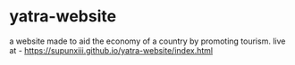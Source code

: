 # yatra-website
a website made to aid the economy of a country by promoting tourism. 
live at - https://supunxiii.github.io/yatra-website/index.html
